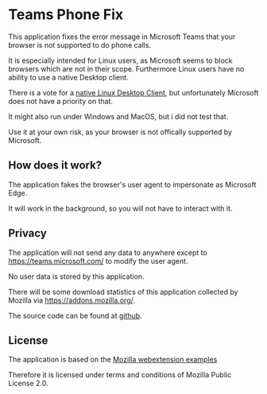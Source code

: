 # Teams Phone Fix

This application fixes the error message in Microsoft Teams that your browser is not supported 
to do phone calls.

It is especially intended for Linux users, as Microsoft seems to block browsers which are not in their scope.
Furthermore Linux users have no ability to use a native Desktop client.

There is a vote for a [native Linux Desktop Client](https://microsoftteams.uservoice.com/forums/555103-public/suggestions/16911565-linux-client), but 
unfortunately Microsoft does not have a priority on that.

It might also run under Windows and MacOS, but i did not test that.

Use it at your own risk, as your browser is not offically supported by Microsoft.



## How does it work?

The application fakes the browser's user agent to impersonate as Microsoft Edge.

It will work in the background, so you will not have to interact with it.



## Privacy

The application will not send any data to anywhere except to https://teams.microsoft.com/ 
to modify the user agent.

No user data is stored by this application.

There will be some download statistics of this application collected by Mozilla via https://addons.mozilla.org/.

The source code can be found at [github](https://github.com/dev-rke/teams-phone-fix).


## License

The application is based on the [Mozilla webextension examples](https://github.com/mdn/webextensions-examples/tree/master/user-agent-rewriter)

Therefore it is licensed under terms and conditions of Mozilla Public License 2.0.

